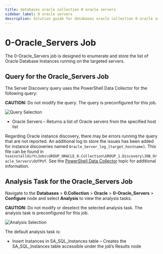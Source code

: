 ```yaml
---
title: databases oracle collection 0 oracle servers
sidebar_label: 0 oracle servers
description: Solution guide for databases oracle collection 0 oracle servers including implementation steps, configuration, and best practices.
---
```


# 0-Oracle_Servers Job

The 0-Oracle_Servers job is designed to enumerate and store the list of Oracle Database Instances
running on the targeted servers.

## Query for the Oracle_Servers Job

The Server Discovery query uses the PowerShell Data Collector for the following query:

**CAUTION:** Do not modify the query. The query is preconfigured for this job.

![Query Selection](/img/product_docs/accessanalyzer/solutions/databases/oracle/collection/jobgroup3.webp)

- Oracle Servers – Returns a list of Oracle servers from the specified host list

Regarding Oracle instance discovery, there may be errors running the query that are not reported. An
additional log to store the issues has been added for instance discoveries named
`Oracle_Server_log_[target_hostname]`. This file can be found in
`%sainstalldir%\Jobs\GROUP_ORACLE_0.Collection\GROUP_1.Discovery\JOB_Oracle_Servers\OUTPUT`. See the
[PowerShell Data Collector](/docs/accessanalyzer/12.0/data-collection/powershell/overview.md) topic for
additional information.

## Analysis Task for the Oracle_Servers Job

Navigate to the **Databases** > **0.Collection** > **Oracle** > **0-Oracle_Servers** > **Configure**
node and select **Analysis** to view the analysis tasks.

**CAUTION:** Do not modify or deselect the selected analysis task. The analysis task is
preconfigured for this job.

![Analysis Selection](/img/product_docs/accessanalyzer/solutions/databases/oracle/collection/jobgroup4.webp)

The default analysis task is:

- Insert Instances in SA_SQL_Instances table – Creates the SA_SQL_Instances table accessible under
  the job’s Results node
